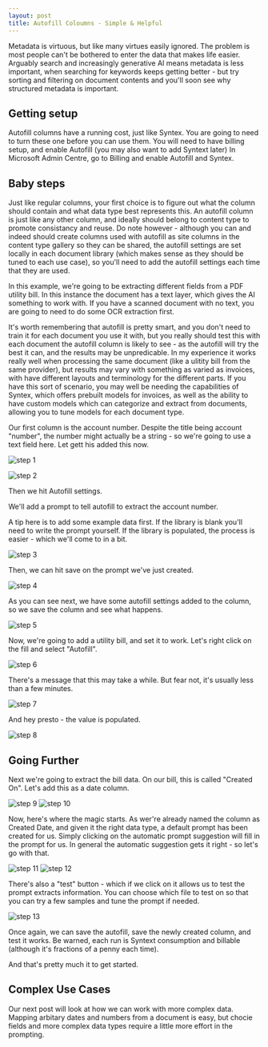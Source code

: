 ```yaml
---
layout: post
title: Autofill Coloumns - Simple & Helpful
---
```


Metadata is virtuous, but like many virtues easily ignored. The problem is most people can't be bothered to enter the data that makes life easier. Arguably search and increasingly generative AI means metadata is less important, when searching for keywords keeps getting better - but try sorting and filtering on document contents and you'll soon see why structured metadata is important.

## Getting setup ##

Autofill columns have a running cost, just like Syntex. You are going to need to turn these one before you can use them.
You will need to have billing setup, and enable Autofill (you may also want to add Syntext later)
In Microsoft Admin Centre, go to Billing and enable Autofill and Syntex.

## Baby steps ##

Just like regular columns, your first choice is to figure out what the column should contain and what data type best represents this. An autofill column is just like any other column, and ideally should belong to content type to promote consistancy and reuse. Do note however - although you can and indeed should create columns used with autofill as site columns in the content type gallery so they can be shared, the autofill settings are set locally in each document library (which makes sense as they should be tuned to each use case), so you'll need to add the autofill settings each time that they are used.

In this example, we're going to be extracting different fields from a PDF utility bill. In this instance the document has a text layer, which gives the AI something to work with. If you have a scanned document with no text, you are going to need to do some OCR extraction first. 

It's worth remembering that autofill is pretty smart, and you don't need to train it for each document you use it with, but you really should test this with each document the autofill column is likely to see - as the autofill will try the best it can, and the results may be unpredicable. In my experience it works really well when processing the same document (like a ulitity bill from the same provider), but results may vary with something as varied as invoices, with have different layouts and terminology for the different parts. If you have this sort of scenario, you may well be needing the capabilities of Syntex, which offers prebuilt models for invoices, as well as the ability to have custom models which can categorize and extract from documents, allowing you to tune models for each document type.

Our first column is the account number. Despite the title being account "number", the number might actually be a string - so we're going to use a text field here. Let gett his added this now.


![step 1](../images/2025-07-06/addcol.png)

![step 2](../images/2025-07-06/addcol2.png)


Then we hit Autofill settings. 


We'll add a prompt to tell autofill to extract the account number.

A tip here is to add some example data first. If the library is blank you'll need to write the prompt yourself. If the library is populated, the process is easier - which we'll come to in a bit.

![step 3](../images/2025-07-06/prompt1.png)

Then, we can hit save on the prompt we've just created.


![step 4](../images/2025-07-06/prompt2.png)

As you can see next, we have some autofill settings added to the column, so we save the column and see what happens.

![step 5](../images/2025-07-06/prompt3.png)


Now, we're going to add a utility bill, and set it to work. Let's right click on the fill and select "Autofill".

![step 6](../images/2025-07-06/view1.png)

There's a message that this may take a while. But fear not, it's usually less than a few minutes.

![step 7](../images/2025-07-06/view2.png)

And hey presto - the value is populated.

![step 8](../images/2025-07-06/view3.png)


## Going Further ##

Next we're going to extract the bill data. On our bill, this is called "Created On". Let's add this as a date column.

![step 9](../images/2025-07-06/createcolpart2_1.png)
![step 10](../images/2025-07-06/createcolpart2_2.png)


Now, here's where the magic starts. As wer're already named the column as Created Date, and given it the right data type, a default prompt has been created for us. Simply clicking on the automatic prompt suggestion will fill in the prompt for us. In general the automatic suggestion gets it right - so let's go with that.

![step 11](../images/2025-07-06/createcolpart2_3.png)
![step 12](../images/2025-07-06/createcolpart2_4.png)


There's also a "test" button - which if we click on it allows us to test the prompt extracts information. You can choose which file to test on so that you can try a few samples and tune the prompt if needed.

![step 13](../images/2025-07-06/createcolpart2_5.png)

Once again, we can save the autofill, save the newly created column, and test it works. Be warned, each run is Syntext consumption and billable (although it's fractions of a penny each time).

And that's pretty much it to get started.

## Complex Use Cases ##

Our next post will look at how we can work with more complex data. Mapping arbitary dates and numbers from a document is easy, but chocie fields and more complex data types require a little more effort in the prompting.